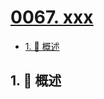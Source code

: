 # [0067. xxx](https://github.com/Tdahuyou/TNotes.leetcode/tree/main/notes/0067.%20xxx)

<!-- region:toc -->

- [1. 📝 概述](#1--概述)

<!-- endregion:toc -->

## 1. 📝 概述
